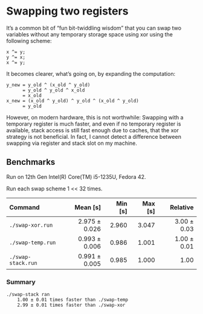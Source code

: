 # Swapping two registers
It’s a common bit of “fun bit-twiddling wisdom” that you can swap two variables without any temporary storage space using xor using the following scheme:

    x ^= y;
    y ^= x;
    x ^= y;

It becomes clearer, what’s going on, by expanding the computation:

    y_new = y_old ^ (x_old ^ y_old)
          = y_old ^ y_old ^ x_old
          = x_old
    x_new = (x_old ^ y_old) ^ y_old ^ (x_old ^ y_old)
          = y_old

However, on modern hardware, this is not worthwhile: Swapping with a temporary register is much faster, and even if no temporary register is available, stack access is still fast enough due to caches, that the xor strategy is not beneficial. In fact, I cannot detect a difference between swapping via register and stack slot on my machine.

## Benchmarks 
Run on 12th Gen Intel(R) Core(TM) i5-1235U, Fedora 42.

Run each swap scheme 1 << 32 times.

| Command | Mean [s] | Min [s] | Max [s] | Relative |
|:---|---:|---:|---:|---:|
| `./swap-xor.run` | 2.975 ± 0.026 | 2.960 | 3.047 | 3.00 ± 0.03 |
| `./swap-temp.run` | 0.993 ± 0.006 | 0.986 | 1.001 | 1.00 ± 0.01 |
| `./swap-stack.run` | 0.991 ± 0.005 | 0.985 | 1.000 | 1.00 |

### Summary
    ./swap-stack ran
        1.00 ± 0.01 times faster than ./swap-temp
        2.99 ± 0.01 times faster than ./swap-xor